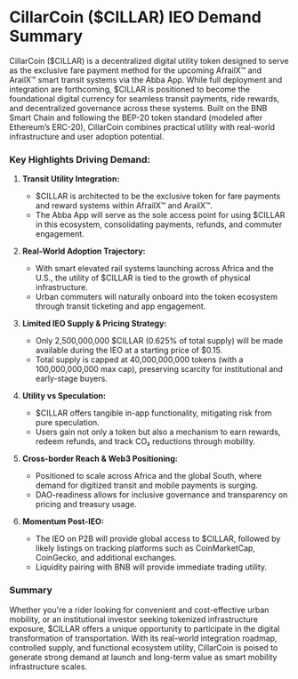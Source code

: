 # CillarCoin ($CILLAR) IEO Demand Summary

CillarCoin ($CILLAR) is a decentralized digital utility token designed to serve as the exclusive fare payment method for the upcoming AfrailX™ and ArailX™ smart transit systems via the Abba App. While full deployment and integration are forthcoming, $CILLAR is positioned to become the foundational digital currency for seamless transit payments, ride rewards, and decentralized governance across these systems. Built on the BNB Smart Chain and following the BEP-20 token standard (modeled after Ethereum’s ERC-20), CillarCoin combines practical utility with real-world infrastructure and user adoption potential.

### Key Highlights Driving Demand:

1.  **Transit Utility Integration:**
    
    -   $CILLAR is architected to be the exclusive token for fare payments and reward systems within AfrailX™ and ArailX™.
    -   The Abba App will serve as the sole access point for using $CILLAR in this ecosystem, consolidating payments, refunds, and commuter engagement.
2.  **Real-World Adoption Trajectory:**
    
    -   With smart elevated rail systems launching across Africa and the U.S., the utility of $CILLAR is tied to the growth of physical infrastructure.
    -   Urban commuters will naturally onboard into the token ecosystem through transit ticketing and app engagement.
3.  **Limited IEO Supply & Pricing Strategy:**
    
    -   Only 2,500,000,000 $CILLAR (0.625% of total supply) will be made available during the IEO at a starting price of $0.15.
    -   Total supply is capped at 40,000,000,000 tokens (with a 100,000,000,000 max cap), preserving scarcity for institutional and early-stage buyers.

4.  **Utility vs Speculation:**
    
    -   $CILLAR offers tangible in-app functionality, mitigating risk from pure speculation.
    -   Users gain not only a token but also a mechanism to earn rewards, redeem refunds, and track CO₂ reductions through mobility.

5.  **Cross-border Reach & Web3 Positioning:**
    
    -   Positioned to scale across Africa and the global South, where demand for digitized transit and mobile payments is surging.
    -   DAO-readiness allows for inclusive governance and transparency on pricing and treasury usage.

6.  **Momentum Post-IEO:**
    
    -   The IEO on P2B will provide global access to $CILLAR, followed by likely listings on tracking platforms such as CoinMarketCap, CoinGecko, and additional exchanges.
    -   Liquidity pairing with BNB will provide immediate trading utility.

### Summary

Whether you're a rider looking for convenient and cost-effective urban mobility, or an institutional investor seeking tokenized infrastructure exposure, $CILLAR offers a unique opportunity to participate in the digital transformation of transportation. With its real-world integration roadmap, controlled supply, and functional ecosystem utility, CillarCoin is poised to generate strong demand at launch and long-term value as smart mobility infrastructure scales.
